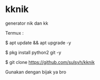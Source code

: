# kknik
generator nik dan kk

Termux :

$ apt update && apt upgrade -y

$ pkg install python2 git -y

$ git clone https://github.com/sulsyh/kknik

 Gunakan dengan bijak ya bro

